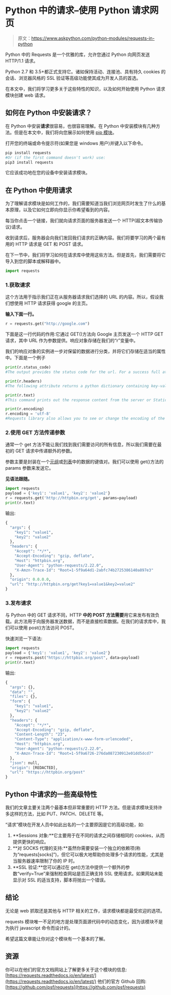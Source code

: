 # Python 中的请求–使用 Python 请求网页

> 原文：<https://www.askpython.com/python-modules/requests-in-python>

Python 中的 Requests 是一个优雅的库，允许您通过 Python 向网页发送 HTTP/1.1 请求。

Python 2.7 和 3.5+都正式支持它。诸如保持活动、连接池、具有持久 cookies 的会话、浏览器风格的 SSL 验证等高级功能使其成为开发人员的首选。

在本文中，我们将学习更多关于这些特性的知识，以及如何开始使用 Python 请求模块创建 web 请求。

## 如何在 Python 中安装请求？

在 Python 中安装**请求**很容易，也很容易理解。在 Python 中安装模块有几种方法。但是在本文中，我们将向您展示如何使用 [pip 模块](https://www.askpython.com/python-modules/python-pip)。

打开您的终端或命令提示符(如果您是 windows 用户)并键入以下命令。

```py
pip install requests 
#Or (if the first command doesn't work) use:
pip3 install requests

```

它应该成功地在您的设备中安装请求模块。

## 在 Python 中使用请求

为了理解请求模块是如何工作的，我们需要知道当我们浏览网页时发生了什么的基本原理，以及它如何立即向你显示你希望看到的内容。

每当你点击一个链接，我们就向请求页面的服务器发送一个 HTTP(超文本传输协议)请求。

收到请求后，服务器会向我们发回我们请求的正确内容。我们将要学习的两个最有用的 HTTP 请求是 GET 和 POST 请求。

在下一节中，我们将学习如何在请求库中使用这些方法。但是首先，我们需要将它导入到您的脚本或解释器中。

```py
import requests

```

### 1.获取请求

这个方法用于指示我们正在从服务器请求我们选择的 URL 的内容。所以，假设我们想使用 HTTP 请求获得 google 的主页。

**输入下面一行。**

```py
r = requests.get("http://google.com")

```

下面是这一行代码的作用:它通过 GET()方法向 Google 主页发送一个 HTTP GET 请求，其中 URL 作为参数提供。响应对象存储在我们的“r”变量中。

我们的响应对象的实例进一步对保留的数据进行分类，并将它们存储在适当的属性中。下面是一个例子

```py
print(r.status_code) 
#The output provides the status code for the url. For a success full attempt, the result is 200

print(r.headers)
#The following attribute returns a python dictionary containing key-value pair of the headers

print(r.text)
#This command prints out the response content from the server or Static Source Code. 

print(r.encoding)
r.encoding = 'utf-8' 
#Requests library also allows you to see or change the encoding of the response content. 

```

### 2.使用 GET 方法传递参数

通常一个 get 方法不能让我们找到我们需要访问的所有信息，所以我们需要在最初的 GET 请求中传递额外的参数。

参数主要是封装在一个[元组](https://www.askpython.com/python/tuple/python-tuple)或[列表](https://www.askpython.com/python/difference-between-python-list-vs-array)中的数据的键值对。我们可以使用 get()方法的 params 参数来发送它。

**见语法跟随。**

```py
import requests 
payload = {'key1': 'value1', 'key2': 'value2'}
r = requests.get('http://httpbin.org/get', params=payload)
print(r.text)

```

输出:

```py
{
  "args": {
    "key1": "value1",
    "key2": "value2"
  },
  "headers": {
    "Accept": "*/*",
    "Accept-Encoding": "gzip, deflate",
    "Host": "httpbin.org",
    "User-Agent": "python-requests/2.22.0",
    "X-Amzn-Trace-Id": "Root=1-5f9a64d1-2abfc74b2725386140a897e3"
  },
  "origin": 0.0.0.0, 
  "url": "http://httpbin.org/get?key1=value1&key2=value2"
}

```

### 3.发布请求

与 Python 中的 GET 请求不同，HTTP **中的 POST 方法需要**用它来发布有效负载。此方法用于向服务器发送数据，而不是直接检索数据。在我们的请求库中，我们可以使用 post()方法访问 POST。

快速浏览一下语法:

```py
import requests 
payload = {'key1': 'value1', 'key2': 'value2'}
r = requests.post("https://httpbin.org/post", data=payload)
print(r.text)

```

输出:

```py
{
  "args": {},
  "data": "",
  "files": {},
  "form": {
    "key1": "value1",
    "key2": "value2"
  },
  "headers": {
    "Accept": "*/*",
    "Accept-Encoding": "gzip, deflate",
    "Content-Length": "23",
    "Content-Type": "application/x-www-form-urlencoded",
    "Host": "httpbin.org",
    "User-Agent": "python-requests/2.22.0",
    "X-Amzn-Trace-Id": "Root=1-5f9a6726-276da087230912e01dd5dcd7"
  },
  "json": null,
  "origin": [REDACTED],
  "url": "https://httpbin.org/post"
}

```

## Python 中请求的一些高级特性

我们的文章主要关注两个最基本但非常重要的 HTTP 方法。但是请求模块支持许多这样的方法，比如 PUT、PATCH、DELETE 等。

“请求”模块在开发人员中如此出名的一个主要原因是它的高级功能，如:

1.  **Sessions 对象:**它主要用于在不同的请求之间存储相同的 cookies，从而提供更快的响应。
2.  **对 SOCKS 代理的支持:**虽然你需要安装一个独立的依赖项(称为“requests[socks]”)，但它可以极大地帮助你处理多个请求的性能，尤其是当服务器速率限制了你的 IP 时。
3.  **SSL 验证:**您可以通过在 get()方法中提供一个额外的参数“verify=True”来强制检查网站是否正确支持 SSL 使用请求。如果网站未能显示对 SSL 的适当支持，脚本将抛出一个错误。

## 结论

无论是 web 抓取还是其他与 HTTP 相关的工作，请求模块都是最受欢迎的选项。

requests 模块唯一不足的地方是处理页面源代码中的动态变化，因为该模块不是为执行 javascript 命令而设计的。

希望这篇文章能让你对这个模块有一个基本的了解。

## 资源

你可以在他们的官方文档网站上了解更多关于这个模块的信息:[https://requests.readthedocs.io/en/latest/](https://requests.readthedocs.io/en/latest/)
他们的官方 Github 回购:[https://github.com/psf/requests](https://github.com/psf/requests)
